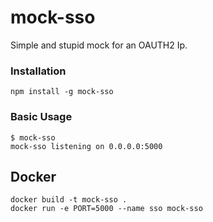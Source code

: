 # mock-sso

Simple and stupid mock for an OAUTH2 Ip.

### Installation

    npm install -g mock-sso

### Basic Usage

    $ mock-sso
    mock-sso listening on 0.0.0.0:5000

## Docker

    docker build -t mock-sso .
    docker run -e PORT=5000 --name sso mock-sso


